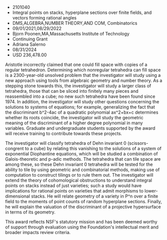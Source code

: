 
* 2101040
* Integral points on stacks, hyperplane sections over finite fields, and vectors forming rational angles
* DMS,ALGEBRA,NUMBER THEORY,AND COM, Combinatorics
* 09/01/2021,08/29/2022
* Bjorn Poonen,MA,Massachusetts Institute of Technology
* Continuing Grant
* Adriana Salerno
* 08/31/2024
* USD 236,478.00

Aristotle incorrectly claimed that one could fill space with copies of a regular
tetrahedron. Determining which nonregular tetrahedra can fill space is a
2300-year-old unsolved problem that the investigator will study using a new
approach using tools from algebraic geometry and number theory. As a stepping
stone towards this, the investigator will study a larger class of tetrahedra,
those that can be sliced into finitely many pieces and reassembled into a cube;
no new such tetrahedra have been found since 1974. In addition, the investigator
will study other questions concerning the solutions to systems of equations; for
example, generalizing the fact that the discriminant b^2-4ac of a quadratic
polynomial ax^2+bx+c determines whether its roots coincide, the investigator
will study the geometric meaning of the discriminant of a higher degree
polynomial in many variables. Graduate and undergraduate students supported by
the award will receive training to contribute towards these projects.

The investigator will classify tetrahedra of Dehn invariant 0 (scissors-congrent
to a cube) by relating this vanishing to the solutions of a system of
exponential Diophantine equations, which will be studied a combination of
Galois-theoretic and p-adic methods. The tetrahedra that can tile space are
among these, so these Dehn invariant 0 tetrahedra will be tested for the ability
to tile by using geometric and combinatorial methods, making use of computation
to construct tilings or to rule them out. The investigator will extend the
theory of cohomological obstructions to understand integral points on stacks
instead of just varieties; such a study would have implications for rational
points on varieties that admit morphisms to lower-dimensional stacks. He will
relate geometry of a variety in P^n over a finite field to the moments of point
counts of random hyperplane sections. Finally, he will explain the valuation of
the discriminant of a projective hypersurface in terms of its geometry.

This award reflects NSF's statutory mission and has been deemed worthy of
support through evaluation using the Foundation's intellectual merit and broader
impacts review criteria.
